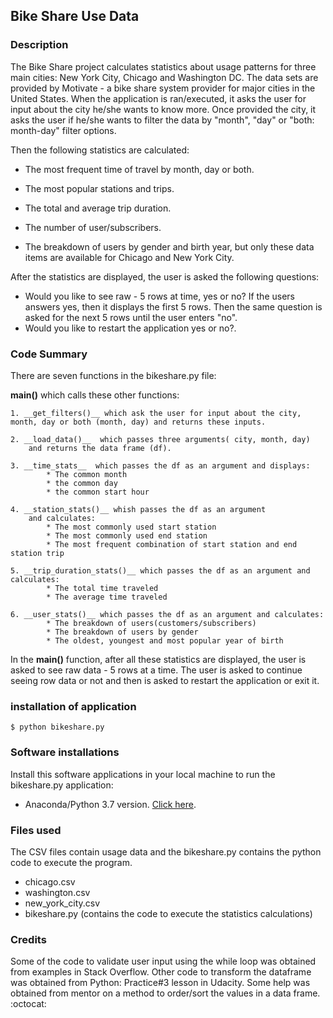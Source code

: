 
## Bike Share Use Data

### Description
The Bike Share project calculates statistics about usage patterns for three main cities: New York City, Chicago and Washington DC.
The data sets are provided by Motivate - a bike share system provider for major cities in the United States.
When the application is ran/executed, it asks the user for input about the city he/she wants to know more.
Once provided the city, it asks the user if he/she wants to filter the data by "month", "day" or "both: month-day" filter options.

Then the following statistics are calculated:

* The most frequent time of travel by month, day or both.

* The most popular stations and trips.

* The total and average trip duration.

* The number of user/subscribers.

* The breakdown of users by gender and birth year, but only these data items are available for Chicago and New York City.

After the statistics are displayed, the user is asked the following questions:
* Would you like to see raw - 5 rows at time, yes or no? If the users answers yes, then it displays the first 5 rows. Then the same question is asked for the next 5 rows until the user enters "no".
* Would you like to restart the application yes or no?.

### Code Summary
There are seven functions in the bikeshare.py file:

__main()__ which calls these other functions:

	1. __get_filters()__ which ask the user for input about the city, month, day or both (month, day) and returns these inputs.

	2. __load_data()__  which passes three arguments( city, month, day)
		and returns the data frame (df).

	3. __time_stats__  which passes the df as an argument and displays:
			* The common month
			* the common day
			* the common start hour

	4. __station_stats()__ whish passes the df as an argument
		and calculates:
			* The most commonly used start station
			* The most commonly used end station
			* The most frequent combination of start station and end station trip

	5. __trip_duration_stats()__ which passes the df as an argument and calculates:
			* The total time traveled
			* The average time traveled

	6. __user_stats()__ which passes the df as an argument and calculates:
			* The breakdown of users(customers/subscribers)
			* The breakdown of users by gender
			* The oldest, youngest and most popular year of birth

In the __main()__  function, after all these statistics are displayed, the user is asked to see raw data - 5 rows at a time. The user is asked to continue seeing row data or not and then is asked to restart the application or exit it.

### installation of application
`$ python bikeshare.py`

### Software installations
Install this software applications in your local machine to run the bikeshare.py application:

* Anaconda/Python 3.7 version. [Click here](https://www.anaconda.com/distribution/#windows).

### Files used
The CSV files contain usage data and the bikeshare.py contains the python code to execute the program.
* chicago.csv
* washington.csv
* new_york_city.csv
* bikeshare.py (contains the code to execute the statistics calculations)

### Credits
Some of the code to validate user input using the while loop was obtained from examples in Stack Overflow.
Other code to transform the dataframe was obtained from Python: Practice#3 lesson in Udacity.
Some help was obtained from mentor on a method to order/sort the values in a data frame.  :octocat:
